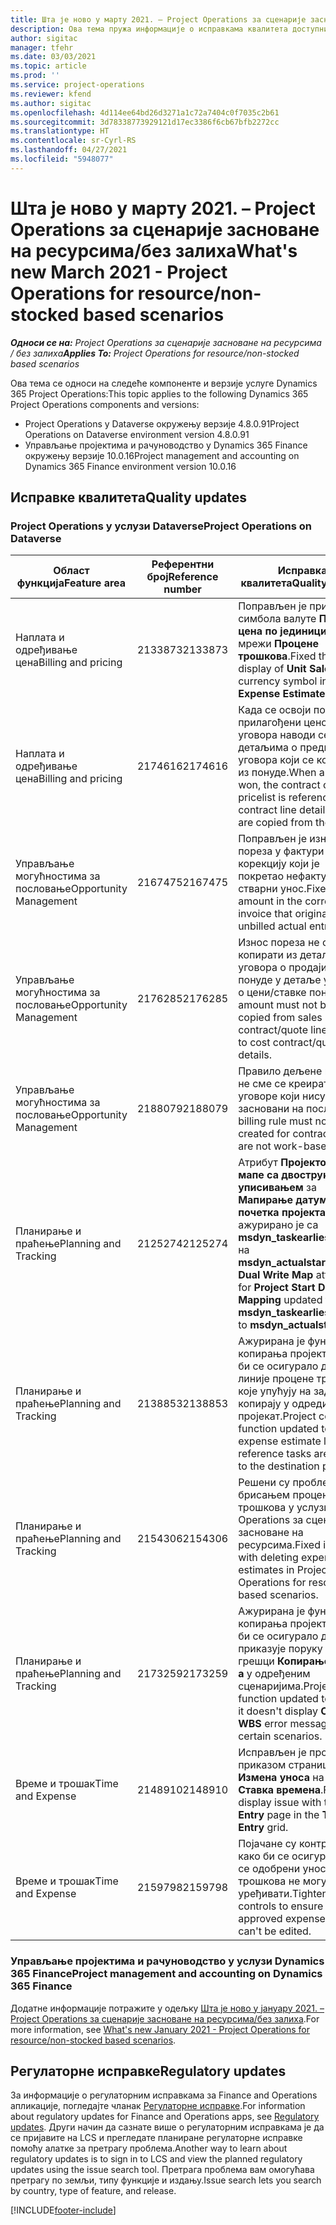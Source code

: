 ```yaml
---
title: Шта је ново у марту 2021. – Project Operations за сценарије засноване на ресурсима/без залиха
description: Ова тема пружа информације о исправкама квалитета доступним у издању услуге Project Operations за март 2021. за сценарије засноване на ресурсима/без залиха.
author: sigitac
manager: tfehr
ms.date: 03/03/2021
ms.topic: article
ms.prod: ''
ms.service: project-operations
ms.reviewer: kfend
ms.author: sigitac
ms.openlocfilehash: 4d114ee64bd26d3271a1c72a7404c0f7035c2b61
ms.sourcegitcommit: 3d78338773929121d17ec3386f6cb67bfb2272cc
ms.translationtype: HT
ms.contentlocale: sr-Cyrl-RS
ms.lasthandoff: 04/27/2021
ms.locfileid: "5948077"
---
```

# <a name="whats-new-march-2021---project-operations-for-resourcenon-stocked-based-scenarios"></a><span data-ttu-id="7b728-103">Шта је ново у марту 2021. – Project Operations за сценарије засноване на ресурсима/без залиха</span><span class="sxs-lookup"><span data-stu-id="7b728-103">What's new March 2021 - Project Operations for resource/non-stocked based scenarios</span></span>

<span data-ttu-id="7b728-104">_**Односи се на:** Project Operations за сценарије засноване на ресурсима / без залиха_</span><span class="sxs-lookup"><span data-stu-id="7b728-104">_**Applies To:** Project Operations for resource/non-stocked based scenarios_</span></span>

<span data-ttu-id="7b728-105">Ова тема се односи на следеће компоненте и верзије услуге Dynamics 365 Project Operations:</span><span class="sxs-lookup"><span data-stu-id="7b728-105">This topic applies to the following Dynamics 365 Project Operations components and versions:</span></span>

- <span data-ttu-id="7b728-106">Project Operations у Dataverse окружењу верзије 4.8.0.91</span><span class="sxs-lookup"><span data-stu-id="7b728-106">Project Operations on Dataverse environment version 4.8.0.91</span></span> 
- <span data-ttu-id="7b728-107">Управљање пројектима и рачуноводство у Dynamics 365 Finance окружењу верзије 10.0.16</span><span class="sxs-lookup"><span data-stu-id="7b728-107">Project management and accounting on Dynamics 365 Finance environment version 10.0.16</span></span> 

## <a name="quality-updates"></a><span data-ttu-id="7b728-108">Исправке квалитета</span><span class="sxs-lookup"><span data-stu-id="7b728-108">Quality updates</span></span>

### <a name="project-operations-on-dataverse"></a><span data-ttu-id="7b728-109">Project Operations у услузи Dataverse</span><span class="sxs-lookup"><span data-stu-id="7b728-109">Project Operations on Dataverse</span></span>


| <span data-ttu-id="7b728-110">**Област функција**</span><span class="sxs-lookup"><span data-stu-id="7b728-110">**Feature area**</span></span> | <span data-ttu-id="7b728-111">**Референтни број**</span><span class="sxs-lookup"><span data-stu-id="7b728-111">**Reference number**</span></span> | <span data-ttu-id="7b728-112">**Исправка квалитета**</span><span class="sxs-lookup"><span data-stu-id="7b728-112">**Quality update**</span></span> |
| --- | --- | --- |
| <span data-ttu-id="7b728-113">Наплата и одређивање цена</span><span class="sxs-lookup"><span data-stu-id="7b728-113">Billing and pricing</span></span> | <span data-ttu-id="7b728-114">2133873</span><span class="sxs-lookup"><span data-stu-id="7b728-114">2133873</span></span> | <span data-ttu-id="7b728-115">Поправљен је приказ симбола валуте **Продајна цена по јединици** на мрежи **Процене трошкова**.</span><span class="sxs-lookup"><span data-stu-id="7b728-115">Fixed the display of **Unit Sales Price** currency symbol in the **Expense Estimates** grid.</span></span> |
| <span data-ttu-id="7b728-116">Наплата и одређивање цена</span><span class="sxs-lookup"><span data-stu-id="7b728-116">Billing and pricing</span></span> | <span data-ttu-id="7b728-117">2174616</span><span class="sxs-lookup"><span data-stu-id="7b728-117">2174616</span></span> | <span data-ttu-id="7b728-118">Када се освоји понуда, прилагођени ценовник уговора наводи се у детаљима о предмету уговора који се копирају из понуде.</span><span class="sxs-lookup"><span data-stu-id="7b728-118">When a quote is won, the contract custom pricelist is referenced on contract line details that are copied from the quote.</span></span> |
| <span data-ttu-id="7b728-119">Управљање могућностима за пословање</span><span class="sxs-lookup"><span data-stu-id="7b728-119">Opportunity Management</span></span> | <span data-ttu-id="7b728-120">2167475</span><span class="sxs-lookup"><span data-stu-id="7b728-120">2167475</span></span> | <span data-ttu-id="7b728-121">Поправљен је износ пореза у фактури за корекцију који је покретао нефактурисани стварни унос.</span><span class="sxs-lookup"><span data-stu-id="7b728-121">Fixed tax amount in the correction invoice that originated an unbilled actual entry.</span></span> |
| <span data-ttu-id="7b728-122">Управљање могућностима за пословање</span><span class="sxs-lookup"><span data-stu-id="7b728-122">Opportunity Management</span></span> | <span data-ttu-id="7b728-123">2176285</span><span class="sxs-lookup"><span data-stu-id="7b728-123">2176285</span></span> | <span data-ttu-id="7b728-124">Износ пореза не сме се копирати из детаља уговора о продаји/ставке понуде у детаље уговора о цени/ставке понуде.</span><span class="sxs-lookup"><span data-stu-id="7b728-124">Tax amount must not be copied from sales contract/quote line details to cost contract/quote line details.</span></span> |
| <span data-ttu-id="7b728-125">Управљање могућностима за пословање</span><span class="sxs-lookup"><span data-stu-id="7b728-125">Opportunity Management</span></span> | <span data-ttu-id="7b728-126">2188079</span><span class="sxs-lookup"><span data-stu-id="7b728-126">2188079</span></span> | <span data-ttu-id="7b728-127">Правило дељене наплате не сме се креирати за уговоре који нису засновани на послу.</span><span class="sxs-lookup"><span data-stu-id="7b728-127">Split billing rule must not be created for contracts that are not work-based.</span></span> |
| <span data-ttu-id="7b728-128">Планирање и праћење</span><span class="sxs-lookup"><span data-stu-id="7b728-128">Planning and Tracking</span></span> | <span data-ttu-id="7b728-129">2125274</span><span class="sxs-lookup"><span data-stu-id="7b728-129">2125274</span></span> | <span data-ttu-id="7b728-130">Атрибут **Пројектовање мапе са двоструким уписивањем** за **Мапирање датума почетка пројекта** ажурирано је са **msdyn\_taskearlieststart** на **msdyn\_actualstart**.</span><span class="sxs-lookup"><span data-stu-id="7b728-130">**Project Dual Write Map** attribute for **Project Start Date Mapping** updated from **msdyn\_taskearlieststart** to **msdyn\_actualstart**.</span></span> |
| <span data-ttu-id="7b728-131">Планирање и праћење</span><span class="sxs-lookup"><span data-stu-id="7b728-131">Planning and Tracking</span></span> | <span data-ttu-id="7b728-132">2138853</span><span class="sxs-lookup"><span data-stu-id="7b728-132">2138853</span></span> | <span data-ttu-id="7b728-133">Ажурирана је функција копирања пројекта како би се осигурало да се линије процене трошкова које упућују на задатке копирају у одредишни пројекат.</span><span class="sxs-lookup"><span data-stu-id="7b728-133">Project copy function updated to ensure expense estimate lines that reference tasks are copied to the destination project.</span></span> |
| <span data-ttu-id="7b728-134">Планирање и праћење</span><span class="sxs-lookup"><span data-stu-id="7b728-134">Planning and Tracking</span></span> | <span data-ttu-id="7b728-135">2154306</span><span class="sxs-lookup"><span data-stu-id="7b728-135">2154306</span></span> | <span data-ttu-id="7b728-136">Решени су проблеми са брисањем процена трошкова у услузи Project Operations за сценарије засноване на ресурсима.</span><span class="sxs-lookup"><span data-stu-id="7b728-136">Fixed issues with deleting expense estimates in Project Operations for resource-based scenarios.</span></span> |
| <span data-ttu-id="7b728-137">Планирање и праћење</span><span class="sxs-lookup"><span data-stu-id="7b728-137">Planning and Tracking</span></span> | <span data-ttu-id="7b728-138">2173259</span><span class="sxs-lookup"><span data-stu-id="7b728-138">2173259</span></span> | <span data-ttu-id="7b728-139">Ажурирана је функција копирања пројекта како би се осигурало да не приказује поруку о грешци **Копирање САП-а** у одређеним сценаријима.</span><span class="sxs-lookup"><span data-stu-id="7b728-139">Project copy function updated to ensure it doesn't display **Copying WBS** error message in certain scenarios.</span></span> |
| <span data-ttu-id="7b728-140">Време и трошак</span><span class="sxs-lookup"><span data-stu-id="7b728-140">Time and Expense</span></span> | <span data-ttu-id="7b728-141">2148910</span><span class="sxs-lookup"><span data-stu-id="7b728-141">2148910</span></span> | <span data-ttu-id="7b728-142">Исправљен је проблем са приказом странице **Измена уноса** на мрежи **Ставка времена**.</span><span class="sxs-lookup"><span data-stu-id="7b728-142">Fixed display issue with the **Edit Entry** page in the **Time Entry** grid.</span></span> |
| <span data-ttu-id="7b728-143">Време и трошак</span><span class="sxs-lookup"><span data-stu-id="7b728-143">Time and Expense</span></span> | <span data-ttu-id="7b728-144">2159798</span><span class="sxs-lookup"><span data-stu-id="7b728-144">2159798</span></span> | <span data-ttu-id="7b728-145">Појачане су контроле како би се осигурало да се одобрени уноси трошкова не могу уређивати.</span><span class="sxs-lookup"><span data-stu-id="7b728-145">Tightened controls to ensure approved expense entries can't be edited.</span></span> |

### <a name="project-management-and-accounting-on-dynamics-365-finance"></a><span data-ttu-id="7b728-146">Управљање пројектима и рачуноводство у услузи Dynamics 365 Finance</span><span class="sxs-lookup"><span data-stu-id="7b728-146">Project management and accounting on Dynamics 365 Finance</span></span>

<span data-ttu-id="7b728-147">Додатне информације потражите у одељку [Шта је ново у јануару 2021. – Project Operations за сценарије засноване на ресурсима/без залиха](whats-new-jan-2021-resource-based.md).</span><span class="sxs-lookup"><span data-stu-id="7b728-147">For more information, see [What's new January 2021 - Project Operations for resource/non-stocked based scenarios](whats-new-jan-2021-resource-based.md).</span></span>

## <a name="regulatory-updates"></a><span data-ttu-id="7b728-148">Регулаторне исправке</span><span class="sxs-lookup"><span data-stu-id="7b728-148">Regulatory updates</span></span>

<span data-ttu-id="7b728-149">За информације о регулаторним исправкама за Finance and Operations апликације, погледајте чланак [Регулаторне исправке](/dynamics365/finance/localizations/regulatory-updates).</span><span class="sxs-lookup"><span data-stu-id="7b728-149">For information about regulatory updates for Finance and Operations apps, see [Regulatory updates](/dynamics365/finance/localizations/regulatory-updates).</span></span> <span data-ttu-id="7b728-150">Други начин да сазнате више о регулаторним исправкама је да се пријавите на LCS и прегледате планиране регулаторне исправке помоћу алатке за претрагу проблема.</span><span class="sxs-lookup"><span data-stu-id="7b728-150">Another way to learn about regulatory updates is to sign in to LCS and view the planned regulatory updates using the issue search tool.</span></span> <span data-ttu-id="7b728-151">Претрага проблема вам омогућава претрагу по земљи, типу функције и издању.</span><span class="sxs-lookup"><span data-stu-id="7b728-151">Issue search lets you search by country, type of feature, and release.</span></span>


[!INCLUDE[footer-include](../includes/footer-banner.md)]
